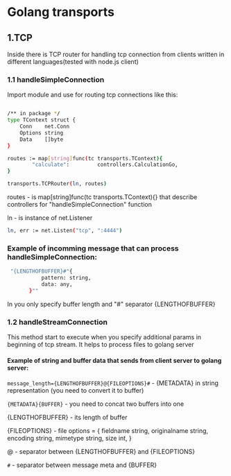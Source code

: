 # Golang  transports

## 1.TCP

Inside there is TCP router for handling tcp connection from clients written in different languages(tested with node.js client)

### 1.1 handleSimpleConnection
Import module and use for routing tcp connections like this:


```bash

/** in package */
type TContext struct {
	Conn    net.Conn
	Options string
	Data    []byte
}

routes := map[string]func(tc transports.TContext){
		"calculate":         controllers.CalculationGo,
}

transports.TCPRouter(ln, routes)
```

routes - is  map[string]func(tc transports.TContext){} that describe controllers for "handleSimpleConnection" function

ln - is instance of net.Listener

```bash
ln, err := net.Listen("tcp", ":4444")
```

### Example of incomming message that can process handleSimpleConnection:

```bash
 "{LENGTHOFBUFFER}#"{
           pattern: string,
           data: any,
       }""
```

In you only specify buffer length and "#" separator {LENGTHOFBUFFER}

### 1.2 handleStreamConnection

This method start to execute when you specify additional params in beginning of tcp stream. It helps to process files to golang server

#### Example of string and buffer data that sends from client server to golang server:

`message_length={LENGTHOFBUFFER}@{FILEOPTIONS}#` - {METADATA} in string representation (you need to convert it to buffer)

`{METADATA}{BUFFER}` - you need to concat two buffers into one

{LENGTHOFBUFFER} - its length of buffer

{FILEOPTIONS} - file options = {
           fieldname string,
           originalname string,
           encoding string,
           mimetype string,
           size int,
        }

 @ - separator between {LENGTHOFBUFFER} and {FILEOPTIONS}

 `#` - separator between message meta and {BUFFER}


